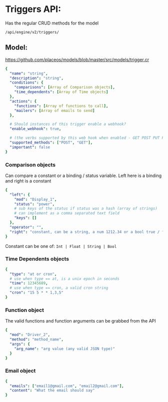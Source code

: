 # Triggers API:

Has the regular CRUD methods for the model

```
/api/engine/v2/triggers/
```

## Model:

https://github.com/placeos/models/blob/master/src/models/trigger.cr

```yaml
{
  "name": "string",
  "description": "string",
  "conditions": {
    "comparisons": [Array of Comparison objects],
    "time_dependents": [Array of Time objects]
  },
  "actions": {
    "functions": [Array of functions to call],
    "mailers": [Array of emails to send]
  },

  # Should instances of this trigger enable a webhook?
  "enable_webhook": true,

  # (the verbs supported by this web hook when enabled - GET POST PUT PATCH DELETE)
  "supported_methods": ["POST", "GET"],
  "important": false
}
```

### Comparison objects

Can compare a constant or a binding / status variable. Left here is a binding and right is a constant

```yaml
{
  "left": {
    "mod": "Display_1",
    "status": "power",
    # sub keys of the status if status was a hash (array of strings)
    # can implement as a comma separated text field
    "keys": []
  },
  "operator": "",
  "right": "constant, can be a string, a num 1212.34 or a bool true / false"
}
```

Constant can be one of: `Int | Float | String | Bool`


### Time Dependents objects

```yaml
{
  "type": "at or cron",
  # use when type == at, is a unix epoch in seconds
  "time": 12345689,
  # use when type == cron, a valid cron string
  "cron": "15 5 * * 1,3,5"
}
```


### Function object

The valid functions and function arguments can be grabbed from the API

```yaml
{
  "mod": "Driver_2",
  "method": "method_name",
  "args": {
    "arg_name": "arg value (any valid JSON type)"
  }
}
```


### Email object

```yaml
{
  "emails": ["email1@gmail.com", "email2@gmail.com"],
  "content": "What the email should say"
}
```
